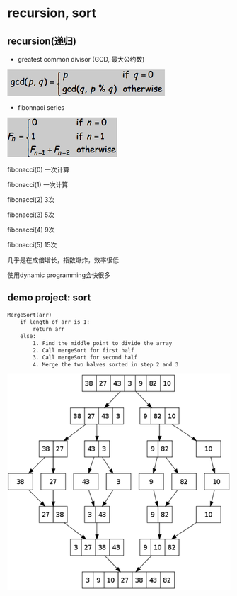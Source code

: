 # recursion, sort

## recursion(递归)
- greatest common divisor (GCD, 最大公约数)

![gcd](images/gcd.png)

- fibonnaci series 

![fibonacci](images/fibonacci.png)

fibonacci(0) 一次计算

fibonacci(1) 一次计算

fibonacci(2) 3次

fibonacci(3) 5次

fibonacci(4) 9次

fibonacci(5) 15次

几乎是在成倍增长，指数爆炸，效率很低

使用dynamic programming会快很多

## demo project: sort

```
MergeSort(arr)
	if length of arr is 1:
		return arr
	else:
		1. Find the middle point to divide the array 
		2. Call mergeSort for first half
		3. Call mergeSort for second half
		4. Merge the two halves sorted in step 2 and 3
```

![merge sort](images/mergesort.png)


